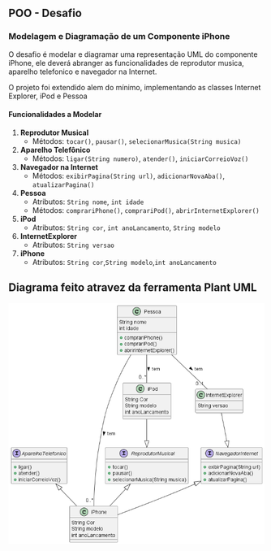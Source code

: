## POO - Desafio

### Modelagem e Diagramação de um Componente iPhone
O desafio é modelar e diagramar uma representação UML do componente iPhone, ele deverá abranger as funcionalidades de reprodutor musica, aparelho telefonico e navegador na Internet.

O projeto foi extendido alem do mínimo, implementando as classes Internet Explorer, iPod e Pessoa 

#### Funcionalidades a Modelar
1. **Reprodutor Musical**
   - Métodos: `tocar()`, `pausar()`, `selecionarMusica(String musica)`
2. **Aparelho Telefônico**
   - Métodos: `ligar(String numero)`, `atender()`, `iniciarCorreioVoz()`
3. **Navegador na Internet**
   - Métodos: `exibirPagina(String url)`, `adicionarNovaAba()`, `atualizarPagina()`
4. **Pessoa**
   - Atributos: `String nome`, `int idade`
   - Métodos: `comprariPhone()`, `comprariPod()`, `abrirInternetExplorer()`
5. **iPod**
   - Atributos: `String cor`, `int anoLancamento`, `String modelo`
6. **InternetExplorer**
   - Atributos: `String versao`
7. **iPhone**
   - Atributos: `String cor`,`String modelo`,`int anoLancamento`


## Diagrama feito atravez da ferramenta Plant UML
![Classes](docs/DiagramaClasses/Diagrama%20de%20classes.png)
